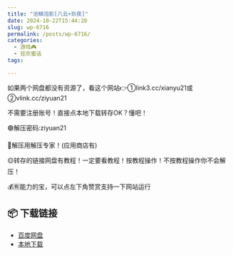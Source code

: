 ```yaml
---
title: "沧鳞泡影[八云+玖夜]"
date: 2024-10-22T15:44:20
slug: wp-6716
permalink: /posts/wp-6716/
categories:
  - 游戏🎮
  - 狂欢蜜话
tags:

---
```


如果两个网盘都没有资源了，看这个网站👉①link3.cc/xianyu21或②vlink.cc/ziyuan21

不需要注册账号！直接点本地下载转存OK？懂吧！

🟢解压密码:ziyuan21

🔵解压用解压专家！(应用商店有)

🟡转存的链接网盘有教程！一定要看教程！按教程操作！不按教程操作你不会解压！

💰🈶能力的宝，可以点左下角赞赏支持一下网站运行

## 📦 下载链接
- [百度网盘](https://blziyuan21.com/pay-download/6716?key=f9326f8b26&down_id=0)
- [本地下载](https://blziyuan21.com/pay-download/6716?key=f9326f8b26&down_id=1)

